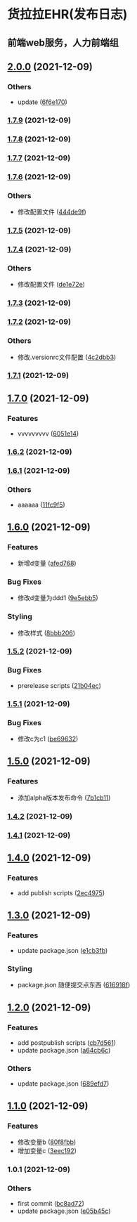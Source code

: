 # 货拉拉EHR(发布日志) 

 ## 前端web服务，人力前端组
## [2.0.0](https://github.com/ilywan1104/changelogtest/compare/v1.7.9...v2.0.0) (2021-12-09)


### Others

* update ([6f6e170](https://github.com/ilywan1104/changelogtest/commit/6f6e17078d84c0267c4320348be14644fded5ab4))

### [1.7.9](https://github.com/ilywan1104/changelogtest/compare/v1.7.8...v1.7.9) (2021-12-09)

### [1.7.8](https://github.com/ilywan1104/changelogtest/compare/v1.7.7...v1.7.8) (2021-12-09)

### [1.7.7](https://github.com/ilywan1104/changelogtest/compare/v1.7.6...v1.7.7) (2021-12-09)

### [1.7.6](https://github.com/ilywan1104/changelogtest/compare/v1.7.5...v1.7.6) (2021-12-09)


### Others

* 修改配置文件 ([444de9f](https://github.com/ilywan1104/changelogtest/commit/444de9fce598131a2dd64389a443e14d000ac4b7))

### [1.7.5](https://github.com/ilywan1104/changelogtest/compare/v1.7.4...v1.7.5) (2021-12-09)

### [1.7.4](https://github.com/ilywan1104/changelogtest/compare/v1.7.3...v1.7.4) (2021-12-09)


### Others

* 修改配置文件 ([de1e72e](https://github.com/ilywan1104/changelogtest/commit/de1e72eec79851a40e134ca33b617ee34330b8c1))

### [1.7.3](https://github.com/ilywan1104/changelogtest/compare/v1.7.2...v1.7.3) (2021-12-09)

### [1.7.2](https://github.com/ilywan1104/changelogtest/compare/v1.7.1...v1.7.2) (2021-12-09)


### Others

* 修改.versionrc文件配置 ([4c2dbb3](https://github.com/ilywan1104/changelogtest/commit/4c2dbb3dc93410289c7f5bd893b1d6593676b33c))

### [1.7.1](https://github.com/ilywan1104/changelogtest/compare/v1.7.0...v1.7.1) (2021-12-09)

## [1.7.0](https://github.com/ilywan1104/changelogtest/compare/v1.6.2...v1.7.0) (2021-12-09)


### Features

* vvvvvvvvv ([6051e14](https://github.com/ilywan1104/changelogtest/commit/6051e14eaceed1cf506755cc154e8a88293717ae))

### [1.6.2](https://github.com/ilywan1104/changelogtest/compare/v1.6.1...v1.6.2) (2021-12-09)

### [1.6.1](https://github.com/ilywan1104/changelogtest/compare/v1.6.0...v1.6.1) (2021-12-09)


### Others

* aaaaaa ([11fc9f5](https://github.com/ilywan1104/changelogtest/commit/11fc9f53a184f55261a840baffb931436057af66))

## [1.6.0](https://github.com/ilywan1104/changelogtest/compare/v1.5.2...v1.6.0) (2021-12-09)


### Features

* 新增d变量 ([afed768](https://github.com/ilywan1104/changelogtest/commit/afed768f1546e8213bb4796f18a687503f410351))


### Bug Fixes

* 修改d变量为ddd1 ([9e5ebb5](https://github.com/ilywan1104/changelogtest/commit/9e5ebb5d6dc1e9fa297c4ab5bb0f35fe079ea25b))


### Styling

* 修改样式 ([8bbb206](https://github.com/ilywan1104/changelogtest/commit/8bbb206cbb11e7567128db39da52f746c7871cc4))

### [1.5.2](https://github.com/ilywan1104/changelogtest/compare/v1.5.1...v1.5.2) (2021-12-09)


### Bug Fixes

* prerelease scripts ([21b04ec](https://github.com/ilywan1104/changelogtest/commit/21b04eca82dc423ad3c8400ab9e28f84be34013c))

### [1.5.1](https://github.com/ilywan1104/changelogtest/compare/v1.5.0...v1.5.1) (2021-12-09)


### Bug Fixes

* 修改c为c1 ([be69632](https://github.com/ilywan1104/changelogtest/commit/be69632ecf360ae54657aba25dd383dec0ddcfea))

## [1.5.0](https://github.com/ilywan1104/changelogtest/compare/v1.4.2...v1.5.0) (2021-12-09)


### Features

* 添加alpha版本发布命令 ([7b1cb11](https://github.com/ilywan1104/changelogtest/commit/7b1cb11edb56e8532ee668d4dd631bfe4c7ed5e1))

### [1.4.2](https://github.com/ilywan1104/changelogtest/compare/v1.4.1...v1.4.2) (2021-12-09)

### [1.4.1](https://github.com/ilywan1104/changelogtest/compare/v1.4.0...v1.4.1) (2021-12-09)

## [1.4.0](https://github.com/ilywan1104/changelogtest/compare/v1.3.0...v1.4.0) (2021-12-09)


### Features

* add publish scripts ([2ec4975](https://github.com/ilywan1104/changelogtest/commit/2ec4975600e8f3e08f7a40dc8fc7e0705d784ffc))

## [1.3.0](https://github.com/ilywan1104/changelogtest/compare/v1.2.0...v1.3.0) (2021-12-09)


### Features

* update package.json ([e1cb3fb](https://github.com/ilywan1104/changelogtest/commit/e1cb3fb357d986c34efa2ae640709221ef01bb40))


### Styling

* package.json 随便提交点东西 ([616918f](https://github.com/ilywan1104/changelogtest/commit/616918f18303c32cf3407ef0cd7976fdf3bd71b4))

## [1.2.0](https://github.com/ilywan1104/changelogtest/compare/v1.1.0...v1.2.0) (2021-12-09)


### Features

* add postpublish scripts ([cb7d561](https://github.com/ilywan1104/changelogtest/commit/cb7d5615e5437179b171ddfa21b198803c105ee5))
* update package.json ([a64cb6c](https://github.com/ilywan1104/changelogtest/commit/a64cb6c3e77509c1d7e970be81aac0bd5b2b284b))


### Others

* update package.json ([689efd7](https://github.com/ilywan1104/changelogtest/commit/689efd71ce61a47389396f053661012298f08a9b))

## [1.1.0](https://github.com/ilywan1104/changelogtest/compare/v1.0.1...v1.1.0) (2021-12-09)


### Features

* 修改变量b ([80f8fbb](https://github.com/ilywan1104/changelogtest/commit/80f8fbb0cb13a1d4a61ad492a5928d6b1f5982c0))
* 增加变量c ([3eec192](https://github.com/ilywan1104/changelogtest/commit/3eec1929157b5de40c8a6c0b7e073b0dfa251b1b))

### 1.0.1 (2021-12-09)


### Others

* first commit ([bc8ad72](https://github.com/ilywan1104/changelogtest/commit/bc8ad727925cedf2333038b26b497d56cf7a8e08))
* update package.json ([e05b45c](https://github.com/ilywan1104/changelogtest/commit/e05b45c56de3263e4a8775b176d55c9ed7bc38d1))
